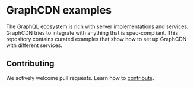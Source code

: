 # GraphCDN examples

The GraphQL ecosystem is rich with server implementations and services.
GraphCDN tries to integrate with anything that is spec-compliant. This
repository contains curated examples that show how to set up GraphCDN
with different services.

## Contributing

We actively welcome pull requests. Learn how to [contribute](./.github/CONTRIBUTING.md).
